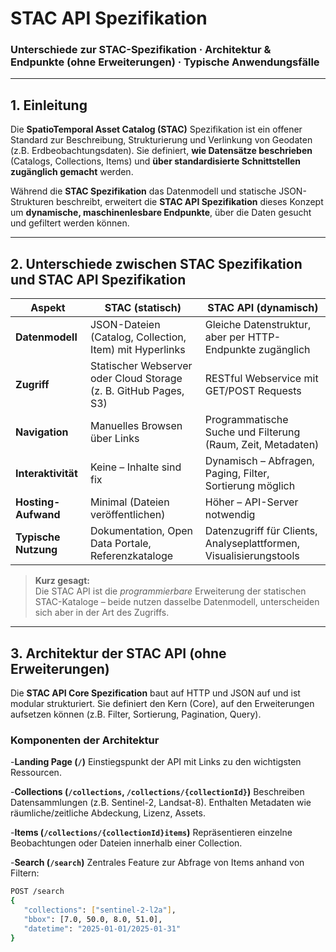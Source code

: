 # STAC API Spezifikation
### Unterschiede zur STAC-Spezifikation · Architektur & Endpunkte (ohne Erweiterungen) · Typische Anwendungsfälle

---

## 1. Einleitung

Die **SpatioTemporal Asset Catalog (STAC)** Spezifikation ist ein offener Standard zur Beschreibung, Strukturierung und Verlinkung von Geodaten (z.B. Erdbeobachtungsdaten).
Sie definiert, **wie Datensätze beschrieben** (Catalogs, Collections, Items) und **über standardisierte Schnittstellen zugänglich gemacht** werden.

Während die **STAC Spezifikation** das Datenmodell und statische JSON-Strukturen beschreibt, erweitert die **STAC API Spezifikation** dieses Konzept um **dynamische, maschinenlesbare Endpunkte**, über die Daten gesucht und gefiltert werden können.

---

## 2. Unterschiede zwischen STAC Spezifikation und STAC API Spezifikation

| Aspekt | STAC (statisch) | STAC API (dynamisch) |
|--------|------------------|----------------------|
| **Datenmodell** | JSON-Dateien (Catalog, Collection, Item) mit Hyperlinks | Gleiche Datenstruktur, aber per HTTP-Endpunkte zugänglich |
| **Zugriff** | Statischer Webserver oder Cloud Storage (z. B. GitHub Pages, S3) | RESTful Webservice mit GET/POST Requests |
| **Navigation** | Manuelles Browsen über Links | Programmatische Suche und Filterung (Raum, Zeit, Metadaten) |
| **Interaktivität** | Keine – Inhalte sind fix | Dynamisch – Abfragen, Paging, Filter, Sortierung möglich |
| **Hosting-Aufwand** | Minimal (Dateien veröffentlichen) | Höher – API-Server notwendig |
| **Typische Nutzung** | Dokumentation, Open Data Portale, Referenzkataloge | Datenzugriff für Clients, Analyseplattformen, Visualisierungstools |

> **Kurz gesagt:**  
> Die STAC API ist die *programmierbare* Erweiterung der statischen STAC-Kataloge – beide nutzen dasselbe Datenmodell, unterscheiden sich aber in der Art des Zugriffs.

---

## 3. Architektur der STAC API (ohne Erweiterungen)

Die **STAC API Core Spezification** baut auf HTTP und JSON auf und ist modular strukturiert.
Sie definiert den Kern (Core), auf den Erweiterungen aufsetzen können (z.B. Filter, Sortierung, Pagination, Query).

### Komponenten der Architektur

-**Landing Page (`/`)**
 Einstiegspunkt der API mit Links zu den wichtigsten Ressourcen.

-**Collections (`/collections`, `/collections/{collectionId}`)**
 Beschreiben Datensammlungen (z.B. Sentinel-2, Landsat-8).
 Enthalten Metadaten wie räumliche/zeitliche Abdeckung, Lizenz, Assets.

-**Items (`/collections/{collectionId}items`)**
 Repräsentieren einzelne Beobachtungen oder Dateien innerhalb einer Collection.

-**Search (`/search`)**
 Zentrales Feature zur Abfrage von Items anhand von Filtern:
 ```bash
 POST /search
 {
    "collections": ["sentinel-2-l2a"],
    "bbox": [7.0, 50.0, 8.0, 51.0],
    "datetime": "2025-01-01/2025-01-31"
 }